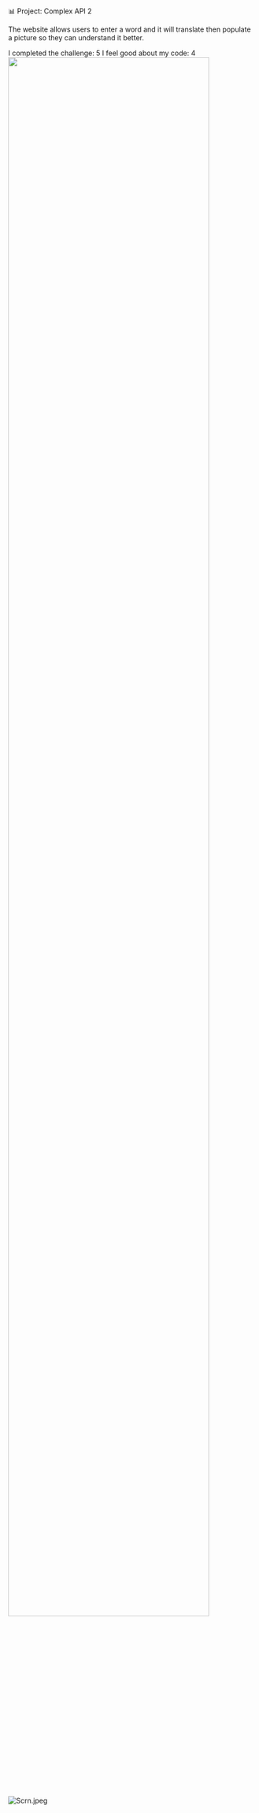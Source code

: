  📊 Project: Complex API 2

The website allows users to enter a word and it will translate then populate a picture so they can understand it better.


I completed the challenge: 5
I feel good about my code: 4
<img src=“Scrn.jpeg” width=90%>

![Scrn.jpeg](Scrn.url)
